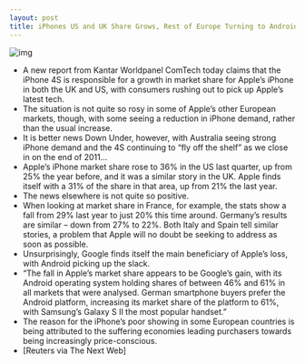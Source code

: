 ```yaml
---
layout: post
title: iPhones US and UK Share Grows, Rest of Europe Turning to Android
---
```

![img](http://media.idownloadblog.com/wp-content/uploads/2011/11/iphone-4s-user.jpg)
* A new report from Kantar Worldpanel ComTech today claims that the iPhone 4S is responsible for a growth in market share for Apple’s iPhone in both the UK and US, with consumers rushing out to pick up Apple’s latest tech.
* The situation is not quite so rosy in some of Apple’s other European markets, though, with some seeing a reduction in iPhone demand, rather than the usual increase.
* It is better news Down Under, however, with Australia seeing strong iPhone demand and the 4S continuing to “fly off the shelf” as we close in on the end of 2011…
* Apple’s iPhone market share rose to 36% in the US last quarter, up from 25% the year before, and it was a similar story in the UK. Apple finds itself with a 31% of the share in that area, up from 21% the last year.
* The news elsewhere is not quite so positive.
* When looking at market share in France, for example, the stats show a fall from 29% last year to just 20% this time around. Germany’s results are similar – down from 27% to 22%. Both Italy and Spain tell similar stories, a problem that Apple will no doubt be seeking to address as soon as possible.
* Unsurprisingly, Google finds itself the main beneficiary of Apple’s loss, with Android picking up the slack.
* “The fall in Apple’s market share appears to be Google’s gain, with its Android operating system holding shares of between 46% and 61% in all markets that were analysed. German smartphone buyers prefer the Android platform, increasing its market share of the platform to 61%, with Samsung’s Galaxy S II the most popular handset.”
* The reason for the iPhone’s poor showing in some European countries is being attributed to the suffering economies leading purchasers towards being increasingly price-conscious.
* [Reuters via The Next Web]

